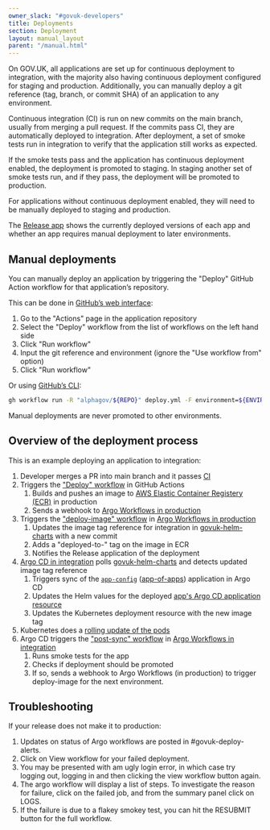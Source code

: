 ```yaml
---
owner_slack: "#govuk-developers"
title: Deployments
section: Deployment
layout: manual_layout
parent: "/manual.html"
---
```


On GOV.UK, all applications are set up for continuous deployment to integration, with the majority also having continuous deployment configured for staging and production.  Additionally, you can manually deploy a git reference (tag, branch, or commit SHA) of an application to any environment.

Continuous integration (CI) is run on new commits on the main branch, usually from merging a pull request. If the commits pass CI, they are automatically deployed to integration. After deployment, a set of smoke tests run in integration to verify that the application still works as expected.

If the smoke tests pass and the application has continuous deployment enabled, the deployment is promoted to staging. In staging another set of smoke tests run, and if they pass, the deployment will be promoted to production.

For applications without continuous deployment enabled, they will need to be manually deployed to staging and production.

The [Release app](https://release.publishing.service.gov.uk/applications) shows the currently deployed versions of each app and whether an app requires manual deployment to later environments.

## Manual deployments

You can manually deploy an application by triggering the "Deploy" GitHub Action workflow for that application’s repository.

This can be done in [GitHub’s web interface](https://docs.github.com/en/actions/managing-workflow-runs/manually-running-a-workflow):

1. Go to the "Actions" page in the application repository
1. Select the "Deploy" workflow from the list of workflows on the left hand side
1. Click "Run workflow"
1. Input the git reference and environment (ignore the "Use workflow from" option)
1. Click "Run workflow"

Or using [GitHub’s CLI](https://cli.github.com/manual/gh_workflow_run):

```bash
gh workflow run -R "alphagov/${REPO}" deploy.yml -F environment=${ENVIRONMENT} -F gitRef=${GIT_REF}
```

Manual deployments are never promoted to other environments.

## Overview of the deployment process

This is an example deploying an application to integration:

1. Developer merges a PR into main branch and it passes [CI](https://github.com/alphagov/whitehall/actions/workflows/ci.yml)
1. Triggers the ["Deploy" workflow](https://github.com/alphagov/whitehall/actions/workflows/deploy.yml) in GitHub Actions
    1. Builds and pushes an image to [AWS Elastic Container Registery (ECR)](https://aws.amazon.com/ecr/) in production
    1. Sends a webhook to [Argo Workflows in production](https://argo-workflows.eks.production.govuk.digital/workflows/apps)
1. Triggers the ["deploy-image" workflow](https://github.com/alphagov/govuk-helm-charts/blob/main/charts/argo-services/templates/workflows/deploy-image/workflow.yaml) in [Argo Workflows in production](https://argo-workflows.eks.production.govuk.digital/workflows/apps)
    1. Updates the image tag reference for integration in [govuk-helm-charts](https://github.com/alphagov/govuk-helm-charts/tree/main/charts/app-config/image-tags) with a new commit
    1. Adds a "deployed-to-<environment>" tag on the image in ECR
    1. Notifies the Release application of the deployment
1. [Argo CD in integration](https://argo.eks.integration.govuk.digital/applications) polls [govuk-helm-charts](https://github.com/alphagov/govuk-helm-charts) and detects updated image tag reference
    1. Triggers sync of the [`app-config`](https://argo.eks.integration.govuk.digital/applications/cluster-services/app-config) ([app-of-apps](https://argo-cd.readthedocs.io/en/stable/operator-manual/cluster-bootstrapping/#app-of-apps-pattern)) application in Argo CD
    1. Updates the Helm values for the deployed [app's Argo CD application resource](https://argo.eks.integration.govuk.digital/applications/cluster-services/whitehall-admin)
    1. Updates the Kubernetes deployment resource with the new image tag
1. Kubernetes does a [rolling update of the pods](https://kubernetes.io/docs/tutorials/kubernetes-basics/update/update-intro/)
1. Argo CD triggers the ["post-sync" workflow](https://github.com/alphagov/govuk-helm-charts/blob/main/charts/argo-services/templates/workflows/post-sync/workflow.yaml) in [Argo Workflows in integration](https://argo-workflows.eks.integration.govuk.digital/workflows/apps)
    1. Runs smoke tests for the app
    1. Checks if deployment should be promoted
    1. If so, sends a webhook to Argo Workflows (in production) to trigger deploy-image for the next environment.

## Troubleshooting

If your release does not make it to production:

1. Updates on status of Argo workflows are posted in #govuk-deploy-alerts.
2. Click on View workflow for your failed deployment.
3. You may be presented with am ugly login error, in which case try logging out, logging in and then clicking the view workflow button again.
4. The argo workflow will display a list of steps. To investigate the reason for failure, click on the failed job, and from the summary panel click on LOGS.
5. If the failure is due to a flakey smokey test, you can hit the RESUBMIT button for the full workflow.
